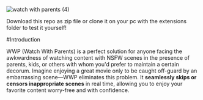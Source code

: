 ![watch with parents (4)](https://github.com/user-attachments/assets/c9583e29-f936-4518-b502-7bcd1603f40b)

Download this repo as zip file or clone it on your pc with the extensions folder to test it yourself!

#Introduction 

WWP (Watch With Parents) is a perfect solution for anyone facing the awkwardness of watching content with NSFW scenes in the presence of parents, kids, or others with whom you'd prefer to maintain a certain decorum. Imagine enjoying a great movie only to be caught off-guard by an embarrassing scene—WWP eliminates this problem. It **seamlessly skips or censors inappropriate scenes** in real time, allowing you to enjoy your favorite content worry-free and with confidence.
